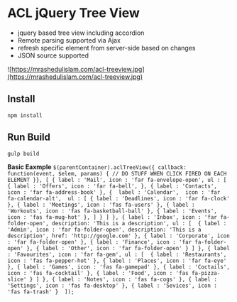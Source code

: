 # ACL jQuery Tree View
- jquery based tree view including accordion
- Remote parsing supported via Ajax
- refresh specific element from server-side based on changes
- JSON source supported

![https://mrashedulislam.com/acl-treeview.jpg](https://mrashedulislam.com/acl-treeview.jpg)

**Install**
-----------

``npm install``

**Run Build**
-------------

``gulp build``

**Basic Eaxmple**
``
$(parentContainer).aclTreeView({ callback: function(event, $elem, params) {
    // DO STUFF WHEN CLICK FIRED ON EACH ELEMENT
}}, [
      {
          label : 'Mail',
          icon : 'far fa-envelope-open',
          ul : [
              { label : 'Offers', icon : 'far fa-bell', },
              { label : 'Contacts', icon : 'far fa-address-book' },
              { 
                  label : 'Calendar', 
                  icon : 'far fa-calendar-alt', 
                  ul : [
                      { label : 'Deadlines', icon : 'far fa-clock' },
                      { label : 'Meetings', icon : 'fas fa-users' },
                      { label : 'Workouts', icon : 'fas fa-basketball-ball' },
                      { label : 'Events', icon : 'fas fa-mug-hot' },
                  ]
              }
          ]
      },
      {
          label : 'Inbox',
          icon : 'far fa-folder-open',
          description: 'This is a description',
          ul : [ 
              { label : 'Admin', icon : 'far fa-folder-open', description: 'This is a description', href: 'http://google.com' },
              { label : 'Corporate', icon : 'far fa-folder-open' },
              { label : 'Finance', icon : 'far fa-folder-open' },
              { label : 'Other', icon : 'far fa-folder-open' }
          ]
      },
      {
          label : 'Favourites',
          icon : 'far fa-gem',
          ul : [ 
              { label : 'Restaurants', icon : 'fas fa-pepper-hot' },
              { label : 'Places', icon : 'far fa-eye' },
              { label : 'Games', icon : 'fas fa-gamepad' },
              { label : 'Coctails', icon : 'fas fa-cocktail' },
              { label : 'Food', icon : 'fas fa-pizza-slice' }
          ]
      },
      { label : 'Notes', icon : 'fas fa-cogs' },
      { label : 'Settings', icon : 'fas fa-desktop' },
      { label : 'Sevices', icon : 'fas fa-trash' } 
]);
``

